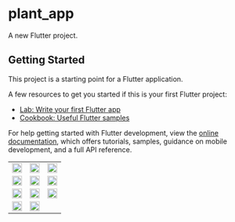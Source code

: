 # plant_app

A new Flutter project.

## Getting Started

This project is a starting point for a Flutter application.

A few resources to get you started if this is your first Flutter project:

- [Lab: Write your first Flutter app](https://docs.flutter.dev/get-started/codelab)
- [Cookbook: Useful Flutter samples](https://docs.flutter.dev/cookbook)

For help getting started with Flutter development, view the
[online documentation](https://docs.flutter.dev/), which offers tutorials,
samples, guidance on mobile development, and a full API reference.

<table>
  <tr>
    <td><img src="https://github.com/user-attachments/assets/6e2a8176-ab13-42e0-8a02-dc5a7635e223" width="100%"></td>
    <td><img src="https://github.com/user-attachments/assets/dc3be74e-833f-4fdf-b3ce-c698a1950315" width="100%"></td>
    <td><img src="https://github.com/user-attachments/assets/33b2481c-1ba0-41aa-a133-1b29b063ec0f" width="100%"></td>
  </tr>
  <tr>
    <td><img src="https://github.com/user-attachments/assets/10466963-3e87-4342-a756-315077ed964d" width="100%"></td>
    <td><img src="https://github.com/user-attachments/assets/80f84fa1-ab16-44f0-adf8-c5cfb66e90ba" width="100%"></td>
    <td><img src="https://github.com/user-attachments/assets/f4247386-6118-4d0a-8951-be0d60413b25" width="100%"></td>
  </tr>
  <tr>
    <td><img src="https://github.com/user-attachments/assets/8e8598d1-cb57-45af-9edb-3b9bf65f24db" width="100%"></td>
    <td><img src="https://github.com/user-attachments/assets/1cb629cd-1e0e-4d6c-be33-1da4eb88714b" width="100%"></td>
    <td><img src="https://github.com/user-attachments/assets/b3f139f9-61bd-4a03-9b81-32f71ee5a4ae" width="100%"></td>
  </tr>
  <tr>
    <td><img src="https://github.com/user-attachments/assets/10dff800-497e-475f-bc03-16b3fc0e939b" width="100%"></td>
    <td><img src="https://github.com/user-attachments/assets/ba022027-c694-47fe-acdc-6bc7a8ae3d38" width="100%"></td>
    <td></td>
  </tr>
</table>




